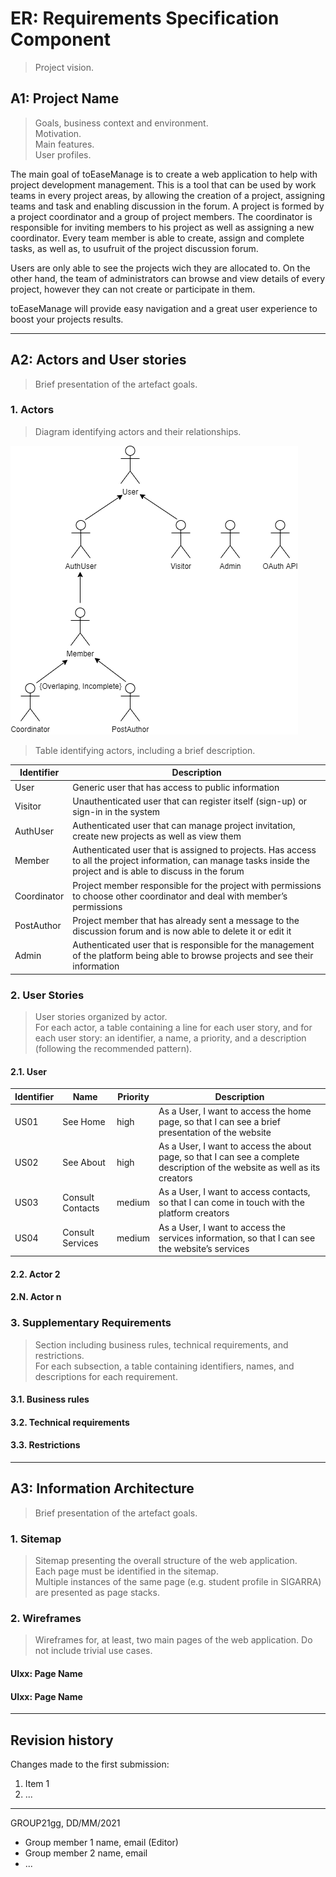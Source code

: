 # ER: Requirements Specification Component

> Project vision.

## A1: Project Name

> Goals, business context and environment.  
> Motivation.  
> Main features.  
> User profiles.

The main goal of toEaseManage is to create a web application to help with project development management. This is a tool that can be used by work teams in every project areas, by allowing the creation of a project, assigning teams and task and enabling discussion in the forum.
A project is formed by a project coordinator and a group of project members. The coordinator is responsible for inviting members to his project as well as assigning a new coordinator. Every team member is able to create, assign and complete tasks, as well as, to usufruit of the project discussion forum.

Users are only able to see the projects wich they are allocated to. On the other hand, the team of administrators can browse and view details of every project, however they can not create or participate in them.

toEaseManage will provide easy navigation and a great user experience to boost your projects results. 
  


---


## A2: Actors and User stories

> Brief presentation of the artefact goals.


### 1. Actors

> Diagram identifying actors and their relationships.  

![Actors Diagram](./Docs/ActorsDiagram.png)

> Table identifying actors, including a brief description.

| Identifier | Description |
| - | - |
| User | Generic user that has access to public information |
| Visitor | Unauthenticated user that can register itself (sign-up) or sign-in in the system |
| AuthUser | Authenticated user that can manage project invitation, create new projects as well as view them |
| Member | Authenticated user that is assigned to projects. Has access to all the project information, can manage tasks inside the project and is able to discuss in the forum
| Coordinator | Project member responsible for the project with permissions to choose other coordinator and deal with member’s permissions |
| PostAuthor | Project member that has already sent a message to the discussion forum and is now able to delete it or edit it |
| Admin | Authenticated user that is responsible for the management of the platform being able to browse projects and see their information |


### 2. User Stories

> User stories organized by actor.  
> For each actor, a table containing a line for each user story, and for each user story: an identifier, a name, a priority, and a description (following the recommended pattern).

#### 2.1. User

| Identifier | Name | Priority | Description |
| - | - | - | - |
| US01 | See Home | high | As a User, I want to access the home page, so that I can see a brief presentation of the website |
| US02 | See About | high | As a User, I want to access the about page, so that I can see a complete description of the website as well as its creators |
| US03 | Consult Contacts | medium | As a User, I want to access contacts, so that I can come in touch with the platform creators |
| US04 | Consult Services | medium | As a User, I want to access the services information, so that I can see the website’s services |

#### 2.2. Actor 2

#### 2.N. Actor n


### 3. Supplementary Requirements

> Section including business rules, technical requirements, and restrictions.  
> For each subsection, a table containing identifiers, names, and descriptions for each requirement.

#### 3.1. Business rules

#### 3.2. Technical requirements

#### 3.3. Restrictions


---


## A3: Information Architecture

> Brief presentation of the artefact goals.


### 1. Sitemap

> Sitemap presenting the overall structure of the web application.  
> Each page must be identified in the sitemap.  
> Multiple instances of the same page (e.g. student profile in SIGARRA) are presented as page stacks.


### 2. Wireframes

> Wireframes for, at least, two main pages of the web application.
> Do not include trivial use cases.


#### UIxx: Page Name

#### UIxx: Page Name


---


## Revision history

Changes made to the first submission:
1. Item 1
1. ...

***
GROUP21gg, DD/MM/2021

* Group member 1 name, email (Editor)
* Group member 2 name, email
* ...
